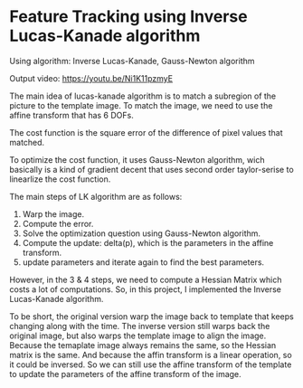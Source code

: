# Feature Tracking using Inverse Lucas-Kanade algorithm

Using algorithm: Inverse Lucas-Kanade, Gauss-Newton algorithm

Output video: https://youtu.be/Ni1K11pzmyE

The main idea of lucas-kanade algorithm is to match a subregion of the picture to the template image. To match the image, we need to use the affine transform that has 6 DOFs.

The cost function is the square error of the difference of pixel values that matched.

To optimize the cost function, it uses Gauss-Newton algorithm, wich basically is a kind of gradient decent that uses second order taylor-serise to linearlize the cost function.

The main steps of LK algorithm are as follows:
1. Warp the image.
2. Compute the error.
3. Solve the optimization question using Gauss-Newton algorithm.
4. Compute the update: delta(p), which is the parameters in the affine transform.
5. update parameters and iterate again to find the best parameters.

However, in the 3 & 4 steps, we need to compute a Hessian Matrix which costs a lot of computations. So, in this project, I implemented the Inverse Lucas-Kanade algorithm.

To be short, the original version warp the image back to template that keeps changing along with the time. The inverse version still warps back the original image, but also warps the template image to align the image. Because the temaplate image always remains the same, so the Hessian matrix is the same. And because the affin transform is a linear operation, so it could be inversed. So we can still use the affine transform of the template to update the parameters of the affine transform of the image.